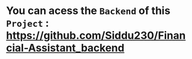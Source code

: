 # You can acess the `Backend` of this `Project` : https://github.com/Siddu230/Financial-Assistant_backend




